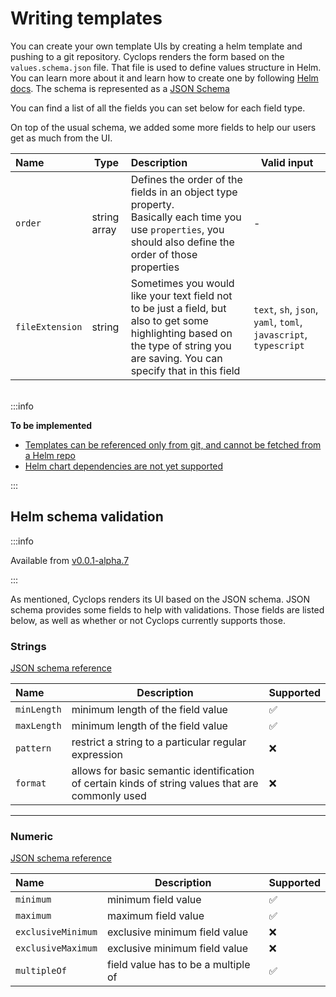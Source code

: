 # Writing templates

You can create your own template UIs by creating a helm template and pushing to a git repository. Cyclops renders the
form based on the `values.schema.json` file. That file is used to define values structure in Helm. You can learn more
about it and learn how to create one by following [Helm docs](https://helm.sh/docs/topics/charts/#schema-files). The 
schema is represented as a [JSON Schema](https://json-schema.org/)

You can find a list of all the fields you can set below for each field type.

On top of the usual schema, we added some more fields to help our users get as much from the UI.

| Name            | Type         | Description                                                                                                                                                                       | Valid input                                                      |
|:----------------|--------------|:----------------------------------------------------------------------------------------------------------------------------------------------------------------------------------|------------------------------------------------------------------|
| `order`         | string array | Defines the order of the fields in an object type property. <br/> Basically each time you use `properties`, you should also define the order of those properties                  | -                                                                |
| `fileExtension` | string       | Sometimes you would like your text field not to be just a field, but also to get some highlighting based on the type of string you are saving. You can specify that in this field | `text`, `sh`, `json`, `yaml`, `toml`, `javascript`, `typescript` |

<br/>
:::info

**To be implemented**
- [Templates can be referenced only from git, and cannot be fetched from a Helm repo](https://github.com/cyclops-ui/cyclops/issues/74)
- [Helm chart dependencies are not yet supported](https://github.com/cyclops-ui/cyclops/issues/75)

:::

## Helm schema validation

:::info

Available from [ v0.0.1-alpha.7 ](https://github.com/cyclops-ui/cyclops/releases/tag/v0.0.1-alpha.7)

:::

As mentioned, Cyclops renders its UI based on the JSON schema. JSON schema provides some fields to help with validations. Those fields are listed below, as well as whether or not Cyclops currently supports those.

### Strings

[JSON schema reference](https://json-schema.org/understanding-json-schema/reference/string)

| Name        | Description                                                                                        | Supported          | 
|:------------|----------------------------------------------------------------------------------------------------|--------------------|
| `minLength` | minimum length of the field value                                                                  | :white_check_mark: |
| `maxLength` | minimum length of the field value                                                                  | :white_check_mark: | 
| `pattern`   | restrict a string to a particular regular expression                                               | :x:                |
| `format`    | allows for basic semantic identification of certain kinds of string values that are commonly used  | :x:                |

<hr/>

### Numeric

[JSON schema reference](https://json-schema.org/understanding-json-schema/reference/numeric)

| Name               | Description                         | Supported          | 
|:-------------------|-------------------------------------|--------------------|
| `minimum`          | minimum field value                 | :white_check_mark: |
| `maximum`          | maximum field value                 | :white_check_mark: |
| `exclusiveMinimum` | exclusive minimum field value       | :x:                |
| `exclusiveMaximum` | exclusive minimum field value       | :x:                |
| `multipleOf`       | field value has to be a multiple of | :white_check_mark: |
